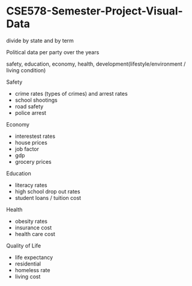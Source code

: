 # CSE578-Semester-Project-Visual-Data


divide by state and by term


Political data per party over the years

safety, education, economy, health, development(lifestyle/environment / living condition)

Safety
- crime rates (types of crimes) and arrest rates
- school shootings
- road safety
- police arrest

Economy
- interestest rates
- house prices
- job factor
- gdp
- grocery prices

Education
- literacy rates
- high school drop out rates
- student loans / tuition cost

Health
- obesity rates
- insurance cost
- health care cost

Quality of Life
- life expectancy
- residential
- homeless rate
- living cost






